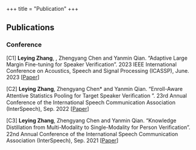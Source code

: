 +++
title = "Publication"
+++

## Publications 

### Conference
[C1]   **Leying Zhang**, , Zhengyang Chen and Yanmin Qian. “Adaptive Large Margin Fine-tuning for Speaker Verification”. 2023 IEEE International Conference on Acoustics, Speech and Signal Processing (ICASSP), June. 2023   [[Paper](//leying_icassp2023.pdf)]
<!-- [[Paper](/xinkai_exploring_efficient_ipdps2022.pdf)] -->


[C2]   **Leying Zhang**, Zhengyang Chen* and Yanmin Qian. “Enroll-Aware Attentive Statistics Pooling for Target Speaker Veriﬁcation ”. 23rd Annual Conference of the International Speech Communication Association (InterSpeech), Sep. 2022 [[Paper](/lyz15-zhang-interspeech22.pdf)]

[C3]   **Leying Zhang**,  Zhengyang Chen and Yanmin Qian. “Knowledge Distillation from Multi-Modality to Single-Modality for Person Veriﬁcation”. 22nd Annual Conference of the International Speech Communication Association (InterSpeech), Sep. 2021 [[Paper](/zhangINTERSPEECH2021-.pdf)]



<!-- [[Paper]] [[Slide]] -->

<!-- ### Journal
[J1] TBD -->

<!-- ### Preprint 
[P1] Lu Zhang, Chao Li, **Xinkai Wang**, Weiqi Feng, Zheng Yu, and Minyi Guo, "ABC: Power Management for Serverless Functions". (Submitted to ICPP 2022)

[P2] Lu Zhang, Chao Li, Yechen Xu, Lingyu Sun, **Xinkai Wang**, Xiaofeng Hou, Quan Chen, Minyi Guo, "ABC: Power Synchronization for Serverless Functions". (Submitted to SC 2022) -->
<!-- 
### Patents
[P1] Chao Li, **Xinkai Wang**, Lu Zhang, Zhexuan Chen, Quan Chen, Minyi Guo. "Request scheduler for multi-dimensional dynamic microservice-based applications", *Chinese Patent,2023-03.*

[P2] Chao Li, Lu Zhang, Weiqi Feng, Zheng Yu, **Xinkai Wang**, Minyi Guo. "Power management for serverless functions based on intermediate representation", *Chinese Patent,2021-06.* -->
